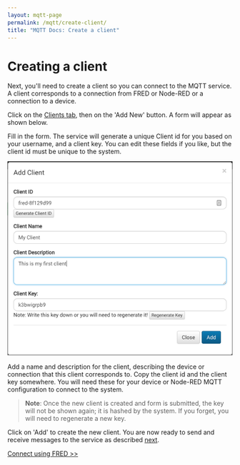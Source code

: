 ```yaml
---
layout: mqtt-page
permalink: /mqtt/create-client/
title: "MQTT Docs: Create a client"
---
```


# Creating a client

Next, you'll need to create a client so you can connect to the MQTT service.  A client corresponds to a connection from FRED or Node-RED or a connection to a device.

Click on the [Clients tab](http://mqtt.sensetecnic.com/dash/clients), then on the 'Add New' button.  A form will appear as shown below.

Fill in the form.  The service will generate a unique Client id for you based on your username, and a client key.  You can edit these fields if you like, but the client id must be unique to the system.

![client_form.png](/assets/images/mqtt_client_form.png)

Add a name and description for the client, describing the device or connection that this client corresponds to.  Copy the client id and the client key somewhere.  You will need these for your device or Node-RED MQTT configuration to connect to the system.

>**Note**: Once the new client is created and form is submitted, the key will not be shown again; it is hashed by the system.  If you forget, you will need to regenerate a new key.

Click on 'Add' to create the new client.  You are now ready to send and receive messages to the service as described [next](/mqtt/connect-howto/).

[Connect using FRED >>](/mqtt/connect-howto/)